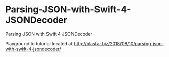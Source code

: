 # Parsing-JSON-with-Swift-4-JSONDecoder
Parsing JSON with Swift 4 JSONDecoder

Playground to tutorial located at http://blastar.biz/2018/08/10/parsing-json-with-swift-4-jsondecoder/
